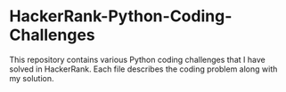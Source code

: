 # HackerRank-Python-Coding-Challenges

This repository contains various Python coding challenges that I have solved in HackerRank. Each file describes the coding problem along with my solution.
